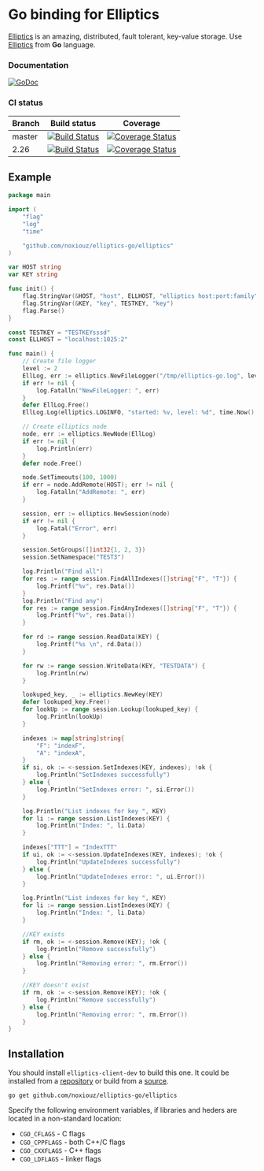 # Go binding for Elliptics

[Elliptics](https://github.com/reverbrain/elliptics) is an amazing, distributed, fault tolerant, key-value storage.
Use [Elliptics](https://github.com/reverbrain/elliptics) from **Go** language.

### Documentation

[![GoDoc](https://godoc.org/github.com/noxiouz/elliptics-go/elliptics?status.png)](https://godoc.org/github.com/noxiouz/elliptics-go/elliptics)

### CI status

Branch  | Build status | Coverage
------------- | ------------- | -------
master  | [![Build Status](https://travis-ci.org/noxiouz/elliptics-go.png?branch=master)](https://travis-ci.org/noxiouz/elliptics-go?branch=master) | [![Coverage Status](https://coveralls.io/repos/noxiouz/elliptics-go/badge.png)](https://coveralls.io/r/noxiouz/elliptics-go)
2.26    |  [![Build Status](https://travis-ci.org/noxiouz/elliptics-go.svg?branch=2.26)](https://travis-ci.org/noxiouz/elliptics-go?branch=2.26) | [![Coverage Status](https://coveralls.io/repos/noxiouz/elliptics-go/badge.png?branch=2.26)](https://coveralls.io/r/noxiouz/elliptics-go?branch=2.26)


## Example

``` go
package main

import (
	"flag"
	"log"
	"time"

	"github.com/noxiouz/elliptics-go/elliptics"
)

var HOST string
var KEY string

func init() {
	flag.StringVar(&HOST, "host", ELLHOST, "elliptics host:port:family")
	flag.StringVar(&KEY, "key", TESTKEY, "key")
	flag.Parse()
}

const TESTKEY = "TESTKEYsssd"
const ELLHOST = "localhost:1025:2"

func main() {
	// Create file logger
	level := 2
	EllLog, err := elliptics.NewFileLogger("/tmp/elliptics-go.log", level)
	if err != nil {
		log.Fatalln("NewFileLogger: ", err)
	}
	defer EllLog.Free()
	EllLog.Log(elliptics.LOGINFO, "started: %v, level: %d", time.Now(), level)

	// Create elliptics node
	node, err := elliptics.NewNode(EllLog)
	if err != nil {
		log.Println(err)
	}
	defer node.Free()

	node.SetTimeouts(100, 1000)
	if err = node.AddRemote(HOST); err != nil {
		log.Fatalln("AddRemote: ", err)
	}

	session, err := elliptics.NewSession(node)
	if err != nil {
		log.Fatal("Error", err)
	}

	session.SetGroups([]int32{1, 2, 3})
	session.SetNamespace("TEST3")

	log.Println("Find all")
	for res := range session.FindAllIndexes([]string{"F", "T"}) {
		log.Printf("%v", res.Data())
	}
	log.Println("Find any")
	for res := range session.FindAnyIndexes([]string{"F", "T"}) {
		log.Printf("%v", res.Data())
	}

	for rd := range session.ReadData(KEY) {
		log.Printf("%s \n", rd.Data())
	}

	for rw := range session.WriteData(KEY, "TESTDATA") {
		log.Println(rw)
	}

	lookuped_key, _ := elliptics.NewKey(KEY)
	defer lookuped_key.Free()
	for lookUp := range session.Lookup(lookuped_key) {
		log.Println(lookUp)
	}

	indexes := map[string]string{
		"F": "indexF",
		"A": "indexA",
	}
	if si, ok := <-session.SetIndexes(KEY, indexes); !ok {
		log.Println("SetIndexes successfully")
	} else {
		log.Println("SetIndexes error: ", si.Error())
	}

	log.Println("List indexes for key ", KEY)
	for li := range session.ListIndexes(KEY) {
		log.Println("Index: ", li.Data)
	}

	indexes["TTT"] = "IndexTTT"
	if ui, ok := <-session.UpdateIndexes(KEY, indexes); !ok {
		log.Println("UpdateIndexes successfully")
	} else {
		log.Println("UpdateIndexes error: ", ui.Error())
	}

	log.Println("List indexes for key ", KEY)
	for li := range session.ListIndexes(KEY) {
		log.Println("Index: ", li.Data)
	}

	//KEY exists
	if rm, ok := <-session.Remove(KEY); !ok {
		log.Println("Remove successfully")
	} else {
		log.Println("Removing error: ", rm.Error())
	}

	//KEY doesn't exist
	if rm, ok := <-session.Remove(KEY); !ok {
		log.Println("Remove successfully")
	} else {
		log.Println("Removing error: ", rm.Error())
	}
}
```

## Installation

You should install `elliptics-client-dev` to build this one.
It could be installed from a [repository](http://repo.reverbrain.com)
or build from a [source](https://github.com/reverbrain/elliptics).
```
go get github.com/noxiouz/elliptics-go/elliptics
```

Specify the following environment variables, if libraries and heders are located in a non-standard location:

 * `CGO_CFLAGS` - C flags
 * `CGO_CPPFLAGS` - both C++/C flags
 * `CGO_CXXFLAGS` - C++ flags
 * `CGO_LDFLAGS` - linker flags

